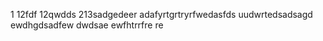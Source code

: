 1
12fdf
12qwdds
213sadgedeer
adafyrtgrtryrfwedasfds
uudwrtedsadsagd
ewdhgdsadfew
dwdsae
ewfhtrrfre
re
